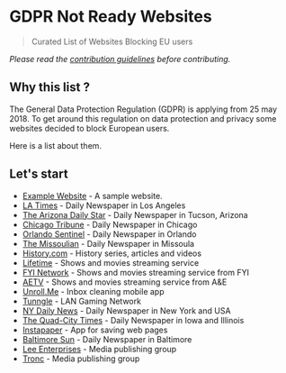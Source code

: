 # GDPR Not Ready Websites
> Curated List of Websites Blocking EU users


*Please read the [contribution guidelines](CONTRIBUTING.md#readme) before contributing.*


## Why this list ?
The General Data Protection Regulation (GDPR) is applying from 25 may 2018. To get around this regulation on data protection and privacy some websites decided to block European users.

Here is a list about them.


## Let's start

- [Example Website](https://example.com/)	- A sample website.
- [LA Times](https://www.latimes.com/) - Daily Newspaper in Los Angeles
- [The Arizona Daily Star](http://tucson.com/) - Daily Newspaper in Tucson, Arizona
- [Chicago Tribune](https://www.chicagotribune.com/) - Daily Newspaper in Chicago
- [Orlando Sentinel](https://www.orlandosentinel.com/) - Daily Newspaper in Orlando
- [The Missoulian](http://missoulian.com/) - Daily Newspaper in Missoula
- [History.com](https://www.history.com/) - History series, articles and videos
- [Lifetime](https://www.mylifetime.com/) - Shows and movies streaming service
- [FYI Network](https://www.fyi.tv/) - Shows and movies streaming service from FYI
- [AETV](https://www.aetv.com/) - Shows and movies streaming service from A&E
- [Unroll.Me](https://unroll.me/) - Inbox cleaning mobile app
- [Tunngle](https://www.tunngle.net/) - LAN Gaming Network
- [NY Daily News](http://www.nydailynews.com/) - Daily Newspaper in New York and USA
- [The Quad-City Times](http://qctimes.com/) - Daily Newspaper in Iowa and Illinois
- [Instapaper](https://www.instapaper.com/) - App for saving web pages
- [Baltimore Sun](http://www.baltimoresun.com/) - Daily Newspaper in Baltimore
- [Lee Enterprises](http://lee.net/) - Media publishing group
- [Tronc](http://www.tronc.com/) - Media publishing group
